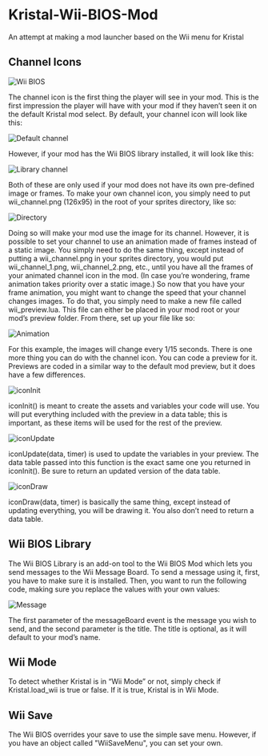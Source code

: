 # Kristal-Wii-BIOS-Mod
An attempt at making a mod launcher based on the Wii menu for Kristal

## Channel Icons

![Wii BIOS](https://i.imgur.com/MS8eNNu.png)

The channel icon is the first thing the player will see in your mod. This is the first impression the player will have with your mod if they haven’t seen it on the default Kristal mod select. By default, your channel icon will look like this:

![Default channel](https://i.imgur.com/odiBeYG.png)

However, if your mod has the Wii BIOS library installed, it will look like this:

![Library channel](https://i.imgur.com/hADOo8w.png)

Both of these are only used if your mod does not have its own pre-defined image or frames. To make your own channel icon, you simply need to put wii_channel.png (126x95) in the root of your sprites directory, like so:

![Directory](https://i.imgur.com/jbdRVQz.png)

Doing so will make your mod use the image for its channel. However, it is possible to set your channel to use an animation made of frames instead of a static image. You simply need to do the same thing, except instead of putting a wii_channel.png in your sprites directory, you would put wii_channel_1.png, wii_channel_2.png, etc., until you have all the frames of your animated channel icon in the mod. (In case you’re wondering, frame animation takes priority over a static image.)
So now that you have your frame animation, you might want to change the speed that your channel changes images. To do that, you simply need to make a new file called wii_preview.lua. This file can either be placed in your mod root or your mod’s preview folder. From there, set up your file like so:

![Animation](https://i.imgur.com/aSFCmYj.png)

For this example, the images will change every 1/15 seconds.
There is one more thing you can do with the channel icon. You can code a preview for it. Previews are coded in a similar way to the default mod preview, but it does have a few differences.

![iconInit](https://i.imgur.com/khpYxr3.png)

iconInit() is meant to create the assets and variables your code will use. You will put everything included with the preview in a data table; this is important, as these items will be used for the rest of the preview.

![iconUpdate](https://i.imgur.com/FWog7yV.png)

iconUpdate(data, timer) is used to update the variables in your preview. The data table passed into this function is the exact same one you returned in iconInit(). Be sure to return an updated version of the data table.

![iconDraw](https://i.imgur.com/39cLH6I.png)

iconDraw(data, timer) is basically the same thing, except instead of updating everything, you will be drawing it. You also don’t need to return a data table.

## Wii BIOS Library
The Wii BIOS Library is an add-on tool to the Wii BIOS Mod which lets you send messages to the Wii Message Board. To send a message using it, first, you have to make sure it is installed. Then, you want to run the following code, making sure you replace the values with your own values:

![Message](https://i.imgur.com/QA2w30o.png)

The first parameter of the messageBoard event is the message you wish to send, and the second parameter is the title. The title is optional, as it will default to your mod’s name.

## Wii Mode
To detect whether Kristal is in “Wii Mode” or not, simply check if Kristal.load_wii is true or false. If it is true, Kristal is in Wii Mode.

## Wii Save
The Wii BIOS overrides your save to use the simple save menu. However, if you have an object called "WiiSaveMenu", you can set your own.

